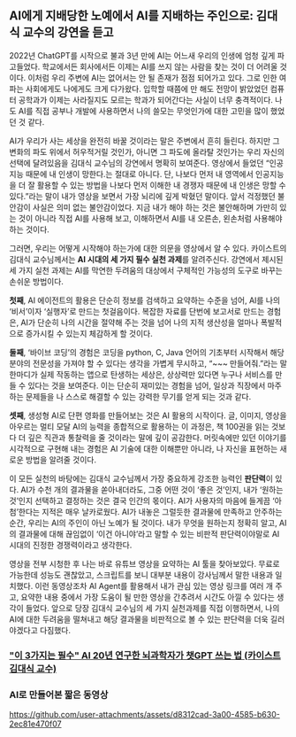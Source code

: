 ## AI에게 지배당한 노예에서 AI를 지배하는 주인으로: 김대식 교수의 강연을 듣고

2022년 ChatGPT를 시작으로 불과 3년 만에 AI는 어느새 우리의 인생에 엄청 깊게 파고들었다. 학교에서든 회사에서든 이제는 AI를 쓰지 않는 사람을 찾는 것이 더 어려울 것이다. 이처럼 우리 주변에 AI는 없어서는 안 될 존재가 점점 되어가고 있다. 그로 인한 여파는 사회에게도 나에게도 크게 다가왔다. 입학할 때쯤에 만 해도 전망이 밝았었던 컴퓨터 공학과가 이제는 사라질지도 모르는 학과가 되어간다는 사실이 너무 충격적이다. 나도 AI를 직접 공부나 개발에 사용하면서 나의 쓸모는 무엇인가에 대한 고민을 많이 했었던 것 같다.

AI가 우리가 사는 세상을 완전히 바꿀 것이라는 말은 주변에서 흔히 들린다. 하지만 그 변화의 파도 위에서 허우적거릴 것인가, 아니면 그 파도에 올라탈 것인가는 우리 자신의 선택에 달려있음을 김대식 교수님의 강연에서 명확히 보여준다. 영상에서 들었던 “인공지능 때문에 내 인생이 망한다.는 절대로 아니다. 단, 나보다 먼저 내 영역에서 인공지능을 더 잘 활용할 수 있는 방법을 나보다 먼저 이해한 내 경쟁자 때문에 내 인생은 망할 수 있다.”라는 말이 내가 영상을 보면서 가장 뇌리에 깊게 박혔던 말이다. 앞서 걱정했던 불안감이 사실은 의미 없는 불안감이었다. 지금 내가 해야 하는 것은 불안해하며 가만히 있는 것이 아니라 직접 AI를 사용해 보고, 이해하면서 AI를 내 오른손, 왼손처럼 사용해야 하는 것이다. 

그러면, 우리는 어떻게 시작해야 하는가에 대한 의문을 영상에서 알 수 있다. 카이스트의 김대식 교수님께서는 **AI 시대의 세 가지 필수 실천 과제**를 알려주신다. 강연에서 제시된 세 가지 실천 과제는 AI를 막연한 두려움의 대상에서 구체적인 가능성의 도구로 바꾸는 손쉬운 방법이다.

**첫째**, AI 에이전트의 활용은 단순히 정보를 검색하고 요약하는 수준을 넘어, AI를 나의 ‘비서’이자 ‘실행자’로 만드는 첫걸음이다. 복잡한 자료를 단번에 보고서로 만드는 경험은, AI가 단순히 나의 시간을 절약해 주는 것을 넘어 나의 지적 생산성을 얼마나 폭발적으로 증가시킬 수 있는지 체감하게 할 것이다.

**둘째**, ‘바이브 코딩’의 경험은 코딩을 python, C, Java 언어의 기초부터 시작해서 해당 분야의 전문성을 가져야 할 수 있다는 생각을 가볍게 무시하고, “~~~ 만들어줘.”라는 말 한마디가 실제 작동하는 앱으로 탄생하는 세상은, 상상력만 있다면 누구나 서비스를 만들 수 있다는 것을 보여준다. 이는 단순히 재미있는 경험을 넘어, 일상과 직장에서 마주하는 문제들을 나 스스로 해결할 수 있는 강력한 무기를 얻게 되는 것과 같다.

**셋째**, 생성형 AI로 단편 영화를 만들어보는 것은 AI 활용의 시작이다. 글, 이미지, 영상을 아우르는 멀티 모달 AI의 능력을 종합적으로 활용하는 이 과정은, 책 100권을 읽는 것보다 더 깊은 직관과 통찰력을 줄 것이라는 말에 깊이 공감한다. 머릿속에만 있던 이야기를 시각적으로 구현해 내는 경험은 AI 기술에 대한 이해뿐만 아니라, 나 자신을 표현하는 새로운 방법을 알려줄 것이다.

이 모든 실천의 바탕에는 김대식 교수님께서 가장 중요하게 강조한 능력인 **판단력**이 있다. AI가 수천 개의 결과물을 쏟아내더라도, 그중 어떤 것이 ‘좋은 것’인지, 내가 ‘원하는 것’인지 선택하고 결정하는 것은 결국 인간의 몫이다. AI가 사용자의 마음에 들게끔 ‘아첨’한다는 지적은 매우 날카로웠다. AI가 내놓은 그럴듯한 결과물에 만족하고 안주하는 순간, 우리는 AI의 주인이 아닌 노예가 될 것이다. 내가 무엇을 원하는지 정확히 알고, AI의 결과물에 대해 끊임없이 ‘이건 아니야’라고 말할 수 있는 비판적 판단력이야말로 AI 시대의 진정한 경쟁력이라고 생각한다.

영상을 전부 시청한 후 나는 바로 유튜브 영상을 요약하는 AI 툴을 찾아보았다. 무료로 가능한데 성능도 괜찮았고, 스크립트를 보니 대부분 내용이 강사님께서 말한 내용과 일치했다. 이런 동영상조차 AI Agent를 활용해서 내가 관심 있는 영상 링크를 여러 개 주고, 요약한 내용 중에서 가장 도움이 될 만한 영상을 간추려서 시간도 아낄 수 있다는 생각이 들었다. 앞으로 당장 김대식 교수님의 세 가지 실천과제를 직접 이행하면서, 나의 AI에 대한 두려움을 떨쳐내고 해당 결과물을 비판적으로 볼 수 있는 판단력을 더욱 길러야겠다고 다짐했다.

### ["이 3가지는 필수" AI 20년 연구한 뇌과학자가 챗GPT 쓰는 법 (카이스트 김대식 교수)](https://www.youtube.com/watch?v=vDZ0ryuiYfg)

### AI로 만들어본 짧은 동영상
https://github.com/user-attachments/assets/d8312cad-3a00-4585-b630-2ec81e470f07

